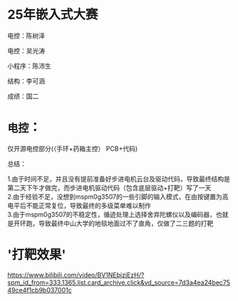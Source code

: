# 25年嵌入式大赛
  电控：陈树泽
  
  电控：吴光涛
  
  小程序：陈沛生

  结构：李可涵

  成绩：国二
  
`电控`：
===
  仅开源电控部分(（手环+药箱主控） PCB+代码)<br>
  
  总结：<br>
  
1.由于时间不足，并且没有提前准备好步进电机云台及驱动代码，导致最终结构是第二天下午才做完，而步进电机驱动代码（包含底层驱动+打靶）写了一天<br>
2.由于经验不足，没想到mspm0g3507的一些引脚的输入模式，在由按键置为高电平后不能正常复位，导致最终的多级菜单难以制作<br>
3.由于mspm0g3507的不稳定性，循迹处理上选择舍弃陀螺仪以及编码器，也就是开环跑，导致最终中山大学的地毯地面过不了直角，仅做了二三题的打靶<br>

'打靶效果'<br>
=
https://www.bilibili.com/video/BV1NEbjzjEzH/?spm_id_from=333.1365.list.card_archive.click&vd_source=7d3a4ea24bec7549ce4f1cb9b037001c<br>








 

 

    
           
           
           
  

  

